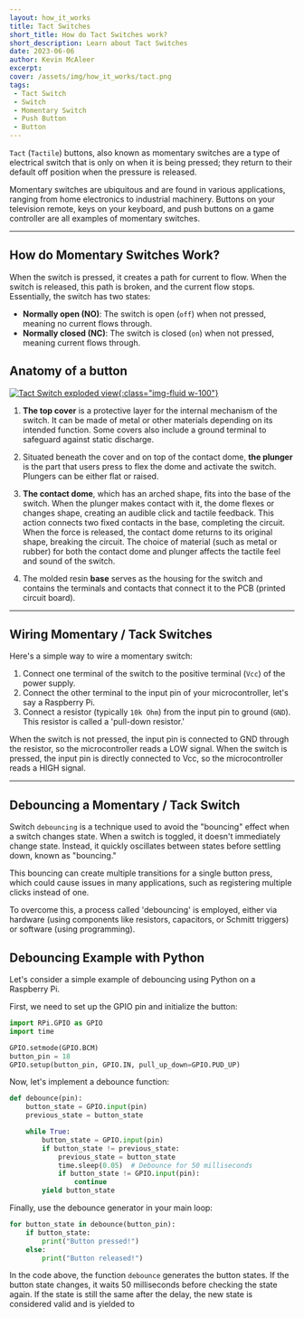 ```yaml
---
layout: how_it_works
title: Tact Switches
short_title: How do Tact Switches work?
short_description: Learn about Tact Switches
date: 2023-06-06
author: Kevin McAleer
excerpt:
cover: /assets/img/how_it_works/tact.png
tags:
 - Tact Switch
 - Switch
 - Momentary Switch
 - Push Button
 - Button
---
```


`Tact` (`Tactile`) buttons, also known as momentary switches are a type of electrical switch that is only on when it is being pressed; they return to their default off position when the pressure is released. 

Momentary switches are ubiquitous and are found in various applications, ranging from home electronics to industrial machinery. Buttons on your television remote, keys on your keyboard, and push buttons on a game controller are all examples of momentary switches. 

---

## How do Momentary Switches Work?

When the switch is pressed, it creates a path for current to flow. When the switch is released, this path is broken, and the current flow stops. Essentially, the switch has two states: 

- **Normally open (NO)**: The switch is open (`off`) when not pressed, meaning no current flows through.
- **Normally closed (NC)**: The switch is closed (`on`) when not pressed, meaning current flows through.

## Anatomy of a button

[![Tact Switch exploded view](/assets/img/how_it_works/tact04.jpg){:class="img-fluid w-100"}](/assets/img/how_it_works/tact04.jpg)

1. **The top cover** is a protective layer for the internal mechanism of the switch. It can be made of metal or other materials depending on its intended function. Some covers also include a ground terminal to safeguard against static discharge.

1. Situated beneath the cover and on top of the contact dome, **the plunger** is the part that users press to flex the dome and activate the switch. Plungers can be either flat or raised.

1. **The contact dome**, which has an arched shape, fits into the base of the switch. When the plunger makes contact with it, the dome flexes or changes shape, creating an audible click and tactile feedback. This action connects two fixed contacts in the base, completing the circuit. When the force is released, the contact dome returns to its original shape, breaking the circuit. The choice of material (such as metal or rubber) for both the contact dome and plunger affects the tactile feel and sound of the switch.

1. The molded resin **base** serves as the housing for the switch and contains the terminals and contacts that connect it to the PCB (printed circuit board).

---

## Wiring Momentary / Tack Switches

Here's a simple way to wire a momentary switch:

1. Connect one terminal of the switch to the positive terminal (`Vcc`) of the power supply.
2. Connect the other terminal to the input pin of your microcontroller, let's say a Raspberry Pi.
3. Connect a resistor (typically `10k Ohm`) from the input pin to ground (`GND`). This resistor is called a 'pull-down resistor.'

When the switch is not pressed, the input pin is connected to GND through the resistor, so the microcontroller reads a LOW signal. When the switch is pressed, the input pin is directly connected to Vcc, so the microcontroller reads a HIGH signal.

---

## Debouncing a Momentary / Tack Switch

Switch `debouncing` is a technique used to avoid the "bouncing" effect when a switch changes state. When a switch is toggled, it doesn't immediately change state. Instead, it quickly oscillates between states before settling down, known as "bouncing."

This bouncing can create multiple transitions for a single button press, which could cause issues in many applications, such as registering multiple clicks instead of one. 

To overcome this, a process called 'debouncing' is employed, either via hardware (using components like resistors, capacitors, or Schmitt triggers) or software (using programming).

## Debouncing Example with Python

Let's consider a simple example of debouncing using Python on a Raspberry Pi. 

First, we need to set up the GPIO pin and initialize the button:

```python
import RPi.GPIO as GPIO
import time

GPIO.setmode(GPIO.BCM)
button_pin = 18
GPIO.setup(button_pin, GPIO.IN, pull_up_down=GPIO.PUD_UP)
```

Now, let's implement a debounce function:

```python
def debounce(pin):
    button_state = GPIO.input(pin)
    previous_state = button_state

    while True:
        button_state = GPIO.input(pin)
        if button_state != previous_state:
            previous_state = button_state
            time.sleep(0.05)  # Debounce for 50 milliseconds
            if button_state != GPIO.input(pin):
                continue
        yield button_state
```

Finally, use the debounce generator in your main loop:

```python
for button_state in debounce(button_pin):
    if button_state:
        print("Button pressed!")
    else:
        print("Button released!")
```

In the code above, the function `debounce` generates the button states. If the button state changes, it waits 50 milliseconds before checking the state again. If the state is still the same after the delay, the new state is considered valid and is yielded to